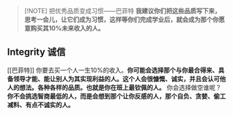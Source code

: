 
> [!NOTE] 把优秀品质变成习惯——巴菲特
> **我建议你们把这些品质写下来，思考一会儿，让它们成为习惯，这样等你们完成学业后，就会成为那个你愿意购买其10%未来收入的人。**


## Integrity 诚信




[[巴菲特]]
你要去买一个人一生10%的收入。**你可能会选择那个与你最合得来、具备领导才能、能让别人为其实现利益的人。这个人会很慷慨、诚实，并且会认可他人的想法。各种各样的品质。也就是你在班上最钦佩的人。**
你会选择做空谁呢？ **你不会挑选智商最低的人，而是会想到那个让你反感的人，那个自负、贪婪、偷工减料、有点不诚实的人。**

